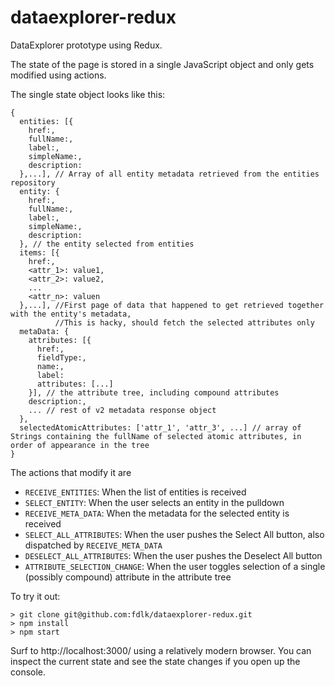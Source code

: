 # dataexplorer-redux
DataExplorer prototype using Redux.

The state of the page is stored in a single JavaScript object and only gets modified using actions.

The single state object looks like this:
```
{
  entities: [{
    href:,
    fullName:,
    label:,
    simpleName:,
    description:
  },...], // Array of all entity metadata retrieved from the entities repository
  entity: {
    href:,
    fullName:,
    label:,
    simpleName:,
    description:
  }, // the entity selected from entities
  items: [{
    href:,
    <attr_1>: value1,
    <attr_2>: value2,
    ...
    <attr_n>: valuen
  },...], //First page of data that happened to get retrieved together with the entity's metadata, 
          //This is hacky, should fetch the selected attributes only
  metaData: {
    attributes: [{
      href:,
      fieldType:,
      name:,
      label:
      attributes: [...]
    }], // the attribute tree, including compound attributes
    description:,
    ... // rest of v2 metadata response object
  },
  selectedAtomicAttributes: ['attr_1', 'attr_3', ...] // array of Strings containing the fullName of selected atomic attributes, in order of appearance in the tree
}
```

The actions that modify it are
* `RECEIVE_ENTITIES`: When the list of entities is received
* `SELECT_ENTITY`: When the user selects an entity in the pulldown
* `RECEIVE_META_DATA`: When the metadata for the selected entity is received
* `SELECT_ALL_ATTRIBUTES`: When the user pushes the Select All button, also dispatched by `RECEIVE_META_DATA`
* `DESELECT_ALL_ATTRIBUTES`: When the user pushes the Deselect All button
* `ATTRIBUTE_SELECTION_CHANGE`: When the user toggles selection of a single (possibly compound) attribute in the attribute tree

To try it out:
```
> git clone git@github.com:fdlk/dataexplorer-redux.git
> npm install
> npm start
```

Surf to http://localhost:3000/ using a relatively modern browser.
You can inspect the current state and see the state changes if you open up the console.
